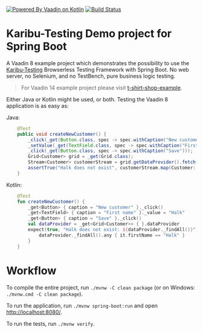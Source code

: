 [![Powered By Vaadin on Kotlin](http://vaadinonkotlin.eu/iconography/vok_badge.svg)](http://vaadinonkotlin.eu)
[![Build Status](https://travis-ci.org/mvysny/karibu-testing-spring.svg?branch=master)](https://travis-ci.org/mvysny/karibu-testing-spring)

# Karibu-Testing Demo project for Spring Boot

A Vaadin 8 example project which demonstrates the possibility to use
the [Karibu-Testing](https://github.com/mvysny/karibu-testing)
Browserless Testing Framework with Spring Boot. No web server,
no Selenium, and no TestBench, pure business logic testing.

> For Vaadin 14 example project please visit [t-shirt-shop-example](https://github.com/mvysny/t-shirt-shop-example).

Either Java or Kotlin might be used, or both. Testing the Vaadin 8 application is as easy as:

Java:
```java
    @Test
    public void createNewCustomer() {
        _click(_get(Button.class, spec -> spec.withCaption("New customer")));
        _setValue(_get(TextField.class, spec -> spec.withCaption("First name")), "Halk");
        _click(_get(Button.class, spec -> spec.withCaption("Save")));
        Grid<Customer> grid = _get(Grid.class);
        Stream<Customer> customerStream = grid.getDataProvider().fetch(new Query<>());
        assertTrue("Halk does not exist", customerStream.map(Customer::getFirstName).anyMatch("Halk"::equals));
    }
```

Kotlin:
```kotlin
    @Test
    fun createNewCustomer() {
        _get<Button> { caption = "New customer" }._click()
        _get<TextField> { caption = "First name" }._value = "Halk"
        _get<Button> { caption = "Save" }._click()
        val dataProvider = _get<Grid<Customer>> { }.dataProvider
        expect(true, "Halk does not exist: ${dataProvider._findAll()}") {
            dataProvider._findAll().any { it.firstName == "Halk" }
        }
    }

```
Workflow
========

To compile the entire project, run `./mvnw -C clean package` (or on Windows: `./mvnw.cmd -C clean package`).

To run the application, run `./mvnw spring-boot:run` and open [http://localhost:8080/](http://localhost:8080/).

To run the tests, run `./mvnw verify`.
